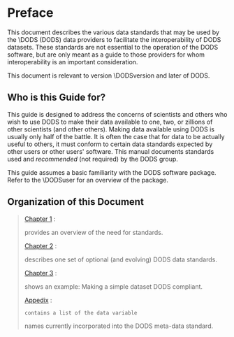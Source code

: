 # Preface

This document describes the various data standards that may be used by
the \DODS (DODS) data providers to facilitate the interoperability of
DODS datasets. These standards are not essential to the operation of the
DODS software, but are only meant as a guide to those providers for whom
interoperability is an important consideration.

This document is relevant to version \DODSversion and later of DODS.

## Who is this Guide for?

This guide is designed to address the concerns of scientists and others
who wish to use DODS to make their data available to one, two, or
zillions of other scientists (and other others). Making data available
using DODS is usually only half of the battle. It is often the case that
for data to be actually useful to others, it must conform to certain
data standards expected by other users or other users' software. This
manual documents standards used and *recommended* (not required) by the
DODS group.

This guide assumes a basic familiarity with the DODS software package.
Refer to the \DODSuser for an overview of the package.

## Organization of this Document

> [Chapter 1](Wiki_Testing/intro "wikilink") :
>
> provides an overview of the need for standards.
>
> [Chapter 2](Wiki_Testing/dods-standards "wikilink") :
>
> describes one set of optional (and evolving) DODS data standards.
>
> [Chapter 3](Wiki_Testing/adding-attr "wikilink") :
>
> shows an example: Making a simple dataset DODS compliant.
>
> [Appedix](Wiki_Testing/adding-appa "wikilink") :
>
> `contains a list of the data variable`
>
> names currently incorporated into the DODS meta-data standard.
